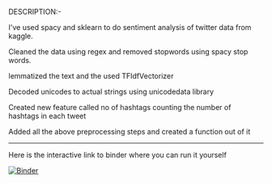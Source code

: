 
DESCRIPTION:-

I've used spacy and sklearn to do sentiment analysis of twitter data from kaggle.

Cleaned the data using regex and removed stopwords using spacy stop words.

lemmatized the text and the used TFIdfVectorizer 

Decoded unicodes to actual strings using unicodedata library

Created new feature called no of hashtags counting the number of hashtags in each tweet

Added all the above preprocessing steps and created a function out of it

-----------------------------------------------------------------------------------------------------------------------------------------------------------------------------------

Here is the interactive link to binder where you can run it yourself

[![Binder](https://mybinder.org/badge_logo.svg)](https://mybinder.org/v2/gh/N-Harish/Twitter_Sentiment_Analysis/master) 

